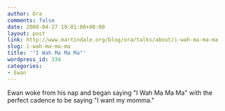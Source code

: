 ```yaml
---
author: Ora
comments: false
date: 2008-04-27 19:01:00+00:00
layout: post
link: http://www.martindale.org/blog/ora/talks/about/i-wah-ma-ma-ma
slug: i-wah-ma-ma-ma
title: '"I Wah Ma Ma Ma"'
wordpress_id: 334
categories:
- Ewan
---
```


Ewan woke from his nap and began saying "I Wah Ma Ma Ma" with the perfect cadence to be saying "I want my momma."
